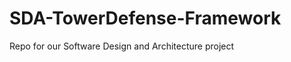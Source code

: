 SDA-TowerDefense-Framework
==========================

Repo for our Software Design and Architecture project
